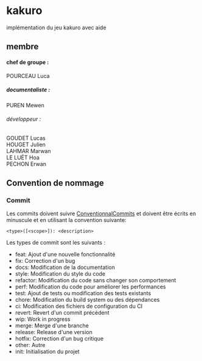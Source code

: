 # kakuro
implémentation du jeu kakuro avec aide
## membre
#### chef de groupe :
  POURCEAU Luca
##### documentaliste :
  PUREN Mewen

###### développeur :
  GOUDET Lucas \
  HOUGET Julien \
  LAHMAR Marwan \
  LE LUËT Hoa \
  PECHON Erwan
  
## Convention de nommage
### Commit
Les commits doivent suivre [ConventionnalCommits](https://www.conventionalcommits.org/en/v1.0.0/) et doivent être écrits en minuscule et en utilisant la convention suivante:
```
<type>([<scope>]): <description>
```
Les types de commit sont les suivants :
- feat: Ajout d'une nouvelle fonctionnalité
- fix: Correction d'un bug
- docs: Modification de la documentation
- style: Modification du style du code
- refactor: Modification du code sans changer son comportement
- perf: Modification du code pour améliorer les performances
- test: Ajout de tests ou modification des tests existants
- chore: Modification du build system ou des dépendances
- ci: Modification des fichiers de configuration du CI
- revert: Revert d'un commit précédent
- wip: Work in progress
- merge: Merge d'une branche
- release: Release d'une version
- hotfix: Correction d'un bug critique
- other: Autre
- init: Initialisation du projet
